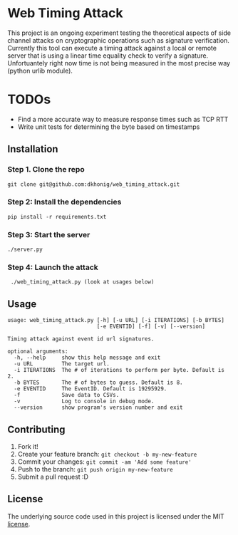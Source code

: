 # Web Timing Attack
This project is an ongoing experiment testing the theoretical aspects of side channel attacks on cryptographic operations such as signature verification. 
Currently this tool can execute a timing attack against a local or remote server that is using a linear time equality check to verify a signature. Unfortuantely right now time is not being measured in the most precise way (python urlib module). 

# TODOs
 * Find a more accurate way to measure response times such as TCP RTT
 * Write unit tests for determining the byte based on timestamps

## Installation
### Step 1. Clone the repo
 ```
 git clone git@github.com:dkhonig/web_timing_attack.git
 ```
### Step 2: Install the dependencies
 ```
 pip install -r requirements.txt
 ```
### Step 3: Start the server
 ```
 ./server.py
 ```
### Step 4: Launch the attack
 ```
  ./web_timing_attack.py (look at usages below)
 ```

## Usage
```
usage: web_timing_attack.py [-h] [-u URL] [-i ITERATIONS] [-b BYTES]                                                                                                                                          
                            [-e EVENTID] [-f] [-v] [--version]                                                                                                                                                
                                                                                                                                                                                                              
Timing attack against event id url signatures.                                                                                                                                                                
                                                                                                                                                                                                              
optional arguments:                                                                                                                                                                                           
  -h, --help     show this help message and exit                                                                                                                                                              
  -u URL         The target url.                                                                                                                                                                              
  -i ITERATIONS  The # of iterations to perform per byte. Default is 2.                                                                                                                                       
  -b BYTES       The # of bytes to guess. Default is 8.                                                                                                                                                       
  -e EVENTID     The EventID. Default is 19295929.                                                                                                                                                            
  -f             Save data to CSVs.                                                                                                                                                                           
  -v             Log to console in debug mode.                                                                                                                                                                     
  --version      show program's version number and exit   

```
## Contributing
1. Fork it!
2. Create your feature branch: `git checkout -b my-new-feature`
3. Commit your changes: `git commit -am 'Add some feature'`
4. Push to the branch: `git push origin my-new-feature`
5. Submit a pull request :D

## License
The underlying source code used in this project is licensed under the MIT [license](LICENSE.md).
